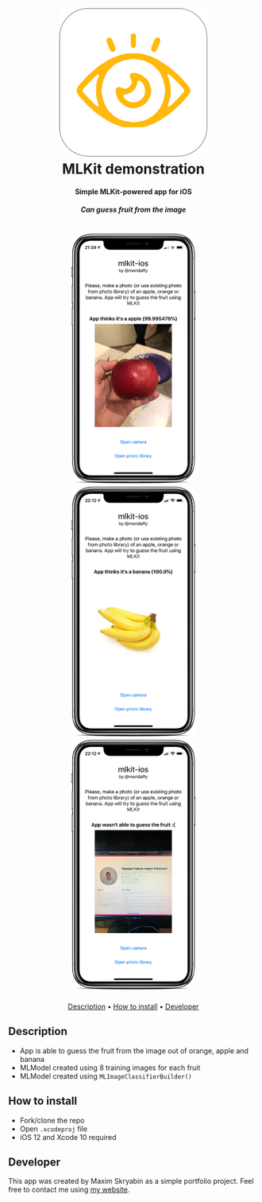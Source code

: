 <h1 align="center">
  <br>
  <img src="https://raw.githubusercontent.com/moridaffy/mlkit-ios/master/Extra/logo_mlkit.png" alt="App Icon" width="300">
  <br>
  MLKit demonstration
  <br>
</h1>

<h4 align="center">Simple MLKit-powered app for iOS</h4>
<h5 align="center">Can guess fruit from the image</h5>

<h1 align="center">
<img src="https://raw.githubusercontent.com/moridaffy/mlkit-ios/master/Extra/screen_1.png" alt="Photo taken" width="250"> <img src="https://raw.githubusercontent.com/moridaffy/mlkit-ios/master/Extra/screen_2.png" alt="Reference image" width="250"> <img src="https://raw.githubusercontent.com/moridaffy/mlkit-ios/master/Extra/screen_3.png" alt="Image with no fruit" width="250">
</h1>

<p align="center">
  <a href="#Features">Description</a> •
  <a href="#How-to-install">How to install</a> •
  <a href="#Developer">Developer</a>
</p>

## Description
* App is able to guess the fruit from the image out of orange, apple and banana
* MLModel created using 8 training images for each fruit
* MLModel created using ```MLImageClassifierBuilder()```

## How to install
* Fork/clone the repo
* Open ```.xcodeproj``` file
* iOS 12 and Xcode 10 required

## Developer
This app was created by Maxim Skryabin as a simple portfolio project. Feel free to contact me using <a href="http://mskr.name/contact/">my website</a>.
